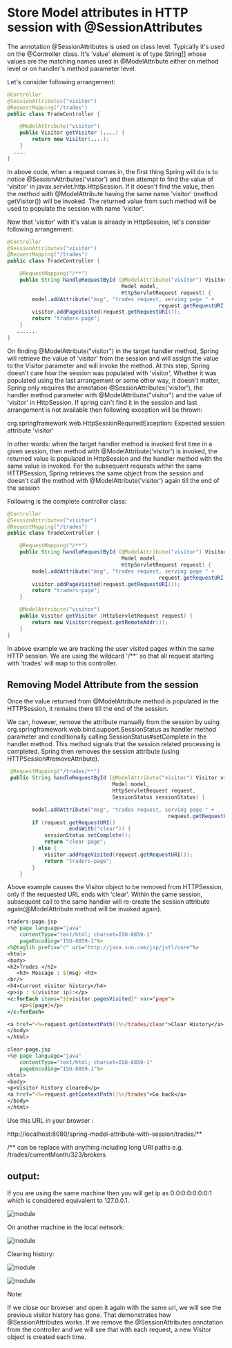 # Store Model attributes in HTTP session with @SessionAttributes

The annotation @SessionAttributes is used on class level. Typically it's used on the @Controller class. It's 'value' element is of type String[] whose values are the matching names used in @ModelAttribute either on method level or on handler's method parameter level.

Let's consider following arrangement:

```java
@Controller
@SessionAttributes("visitor")
@RequestMapping("/trades")
public class TradeController {

    @ModelAttribute("visitor")
    public Visitor getVisitor (....) {
        return new Visitor(....);
    }
  ....
}
```

In above code, when a request comes in, the first thing Spring will do is to notice @SessionAttributes('visitor') and then attempt to find the value of 'visitor' in javax.servlet.http.HttpSession. If it doesn't find the value, then the method with @ModelAttribute having the same name 'visitor' (method getVisitor()) will be invoked. The returned value from such method will be used to populate the session with name 'visitor'.

Now that 'visitor' with it's value is already in HttpSession, let's consider following arrangement:

```java
@Controller
@SessionAttributes("visitor")
@RequestMapping("/trades")
public class TradeController {

    @RequestMapping("/**")
    public String handleRequestById (@ModelAttribute("visitor") Visitor visitor,
                                     Model model,
                                     HttpServletRequest request) {
        model.addAttribute("msg", "trades request, serving page " +
                                                 request.getRequestURI());
        visitor.addPageVisited(request.getRequestURI());
        return "traders-page";
    }
   .......
}
```

On finding @ModelAttribute("visitor") in the target handler method, Spring will retrieve the value of 'visitor' from the session and will assign the value to the Visitor parameter and will invoke the method. At this step, Spring doesn't care how the session was populated with 'visitor', Whether it was populated using the last arrangement or some other way, it doesn't matter, Spring only requires the annotation @SessionAttributes('visitor'), the handler method parameter with @ModelAttribute("visitor") and the value of 'visitor' in HttpSession. If spring can't find it in the session and last arrangement is not available then following exception will be thrown:

org.springframework.web.HttpSessionRequiredException: Expected session attribute 'visitor'

In other words: when the target handler method is invoked first time in a given session, then method with @ModelAttribute('visitor') is invoked, the returned value is populated in HttpSession and the handler method with the same value is invoked. For the subsequent requests within the same HTTPSession, Spring retrieves the same object from the session and doesn't call the method with @ModelAttribute('visitor') again till the end of the session

Following is the complete controller class:

```java
@Controller
@SessionAttributes("visitor")
@RequestMapping("/trades")
public class TradeController {

    @RequestMapping("/**")
    public String handleRequestById (@ModelAttribute("visitor") Visitor visitor,
                                     Model model,
                                     HttpServletRequest request) {
        model.addAttribute("msg", "trades request, serving page " +
                                                 request.getRequestURI());
        visitor.addPageVisited(request.getRequestURI());
        return "traders-page";
    }

    @ModelAttribute("visitor")
    public Visitor getVisitor (HttpServletRequest request) {
        return new Visitor(request.getRemoteAddr());
    }
}
```

In above example we are tracking the user visited pages within the same HTTP session. We are using the wildcard '/**' so that all request starting with 'trades' will map to this controller.


## Removing Model Attribute from the session

Once the value returned from @ModelAttribute method is populated in the HTTPSession, it remains there till the end of the session.

We can, however, remove the attribute manually from the session by using org.springframework.web.bind.support.SessionStatus as handler method parameter and conditionally calling SessionStatus#setComplete in the handler method. This method signals that the session related processing is completed. Spring then removes the session attribute (using HTTPSession#removeAttribute).

```java
 @RequestMapping("/trades/**")
 public String handleRequestById (@ModelAttribute("visitor") Visitor visitor,
                                  Model model,
                                  HttpServletRequest request,
                                  SessionStatus sessionStatus) {

        model.addAttribute("msg", "trades request, serving page " +
                                                    request.getRequestURI());
        if (request.getRequestURI()
                   .endsWith("clear")) {
            sessionStatus.setComplete();
            return "clear-page";
        } else {
            visitor.addPageVisited(request.getRequestURI());
            return "traders-page";
        }
    }
```

Above example causes the Visitor object to be removed from HTTPSession, only if the requested URL ends with 'clear'. Within the same session, subsequent call to the same handler will re-create the session attribute again(@ModelAttribute method will be invoked again).

```jsp
traders-page.jsp
<%@ page language="java"
    contentType="text/html; charset=ISO-8859-1"
    pageEncoding="ISO-8859-1"%>
<%@taglib prefix="c" uri="http://java.sun.com/jsp/jstl/core"%>
<html>
<body>
<h2>Trades </h2>
   <h3> Message : ${msg} <h3>
<br/>
<h4>Current visitor history</h4>
<p>ip : ${visitor.ip}:</p>
<c:forEach items="${visitor.pagesVisited}" var="page">
    <p>${page}</p>
</c:forEach>

<a href="<%=request.getContextPath()%>/trades/clear">Clear History</a>
</body>
</html>
```

```jsp
clear-page.jsp
<%@ page language="java"
    contentType="text/html; charset=ISO-8859-1"
    pageEncoding="ISO-8859-1"%>
<html>
<body>
<p>Visitor history cleared</p>
<a href="<%=request.getContextPath()%>/trades">Go back</a>
</body>
</html>
```

Use this URL in your browser :

http://localhost:8080/spring-model-attribute-with-session/trades/**

/** can be replace with anything including long URI paths e.g. /trades/currentMonth/323/brokers

## output:

If you are using the same machine then you will get ip as 0:0:0:0:0:0:0:1 which is considered equivalent to 127.0.0.1. 

![module](images/output1.png)

On another machine in the local network:

![module](images/output2.png)

Clearing history:

![module](images/output3.png)

![module](images/output4.png)

Note:

If we close our browser and open it again with the same url, we will see the previous visitor history has gone. That demonstrates how @SessionAttributes works. If we remove the @SessionAttributes annotation from the controller and we will see that with each request, a new Visitor object is created each time.